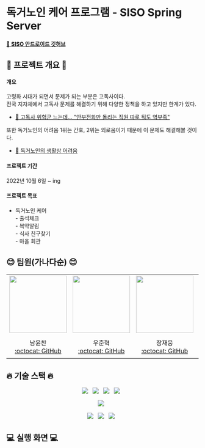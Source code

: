 #  독거노인 케어 프로그램 - SISO Spring Server 

#### [📱 SISO 안드로이드 깃허브](https://github.com/senior-management-application-SISO/SISO-Android.git)

## 📌 프로젝트 개요 📌

#### 개요
고령화 시대가 되면서 문제가 되는 부분은 고독사이다.<br>
전국 지자체에서 고독사 문제를 해결하기 위해 다양한 정책을 하고 있지만 한계가 있다.
- [📰 고독사 위험군 느는데... "안부전화만 돌리는 직원 따로 둬도 역부족"](https://m.hankookilbo.com/News/Read/A2022011722430004204?t=20221007171902p)

또한 독거노인의 어려움 1위는 간호, 2위는 외로움이기 때문에 이 문제도 해결해볼 것이다.
- [📰 독거노인의 생활상 어려움](http://www.wbcb.co.kr/news/articleView.html?idxno=72892)

#### 프로젝트 기간
2022년 10월 6일 ~ ing

#### 프로젝트 목표
- 독거노인 케어 <br>
        - 출석체크 <br>
        - 복약알림 <br>
        - 식사 친구찾기 <br>
        - 마을 회관 <br>
       

## 😊 팀원(가나다순) 😊
<table align=center>
    <tr height="160px">
        <td align="center" width="200px">
            <a href="https://github.com/NYC3644"><img height="150px" width="150px" src="https://avatars.githubusercontent.com/u/105707225?v=4"/></a>
            <br />
        </td>
        <td align="center" width="200px">
            <a href="https://github.com/oddnine"><img height="150px" width="150px" src="https://avatars.githubusercontent.com/u/90389323?v=4"/></a>
            <br />
        </td>
         <td align="center" width="200px">
            <a href="https://github.com/JaeUngJang"><img height="150px" width="150px" src="https://avatars.githubusercontent.com/u/83953721?v=4"/></a>
            <br />
        </td>
        <td align="center" width="200px">
            <a href="https://github.com/woohyeonjoe"><img height="150px" width="150px" src="https://avatars.githubusercontent.com/u/106286686?v=4"/></a>
            <br />
        </td>
    </tr>
    <tr height="60px">
        <td align="center">
        <a>남윤찬</a><br>
            <a href="https://github.com/NYC3644">:octocat: GitHub</a>
            <br />
        </td>
        <td align="center">
        <a>우준혁</a><br>
            <a href="https://github.com/oddnine">:octocat: GitHub</a>
            <br />
        </td>
        <td align="center">
        <a>장재웅</a><br>
            <a href="https://github.com/JaeUngJang">:octocat: GitHub</a>
            <br />
         </td>
        <td align="center">
        <a>조우현</a><br>
            <a href="https://github.com/woohyeonjoe">:octocat: GitHub</a>
            <br />
    </tr>
</table>

## 🔥 기술 스택 🔥

<div align="center">
<p>
<img src="https://img.shields.io/badge/Spring Boot-6DB33F?style=flat&logo=Spring Boot&logoColor=white"/>&nbsp;&nbsp;
<img src="https://img.shields.io/badge/android-green?style=flat&logo=android&logoColor=white"/>&nbsp;&nbsp;
<img src="https://img.shields.io/badge/Thymeleaf-005F0F?style=flat&logo=Thymeleaf&logoColor=white"/>&nbsp;&nbsp;
<img src="https://img.shields.io/badge/Bootstrap-yellow?style=flat&logo=Bootstrap&logoColor=7952B3"/>&nbsp;&nbsp;

</p>

<p>
<img src="https://img.shields.io/badge/MySQL-f1d8d9?style=flat&logo=MySQL&logoColor=4479A1"/>&nbsp;&nbsp;
</p>

<p>
<img src="https://img.shields.io/badge/GitHub-gray?style=flat&logo=GitHub&logoColor=black"/>&nbsp;&nbsp;
<img src="https://img.shields.io/badge/Git-blue?style=flat&logo=Git&logoColor=F05032"/>&nbsp;&nbsp;
<img src="https://img.shields.io/badge/AWS-orange?style=flat&logo=Amazon AWS&logoColor=black"/>&nbsp;&nbsp;
</p>

</div>

## 💻 실행 화면 💻

